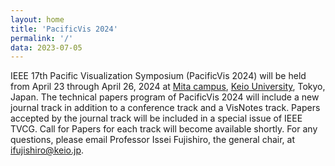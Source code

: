 ```yaml
---
layout: home
title: 'PacificVis 2024'
permalink: '/'
data: 2023-07-05
---
```


IEEE 17th Pacific Visualization Symposium (PacificVis 2024) will be held from April 23 through April 26, 2024 at [Mita campus](https://www.keio.ac.jp/en/maps/mita.html), [Keio University](https://www.keio.ac.jp/en/), Tokyo, Japan.
The technical papers program of PacificVis 2024 will include a new journal track in addition to a conference track and a VisNotes track. Papers accepted by the journal track will be included in a special issue of IEEE TVCG. Call for Papers for each track will become available shortly. For any questions, please email Professor Issei Fujishiro, the general chair, at [ifujishiro@keio.jp](mailto:ifujishiro@keio.jp).
